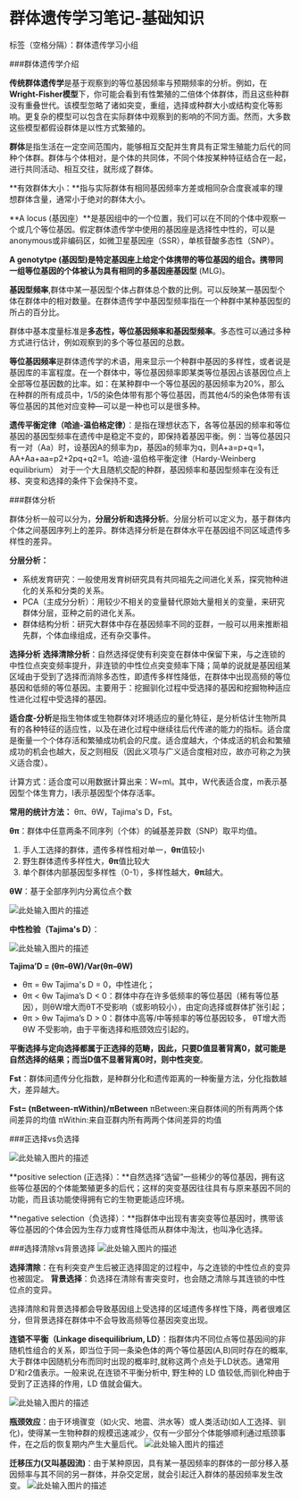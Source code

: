 # 群体遗传学习笔记-基础知识

标签（空格分隔）：群体遗传学习小组


###群体遗传学介绍

**传统群体遗传学**是基于观察到的等位基因频率与预期频率的分析。例如，在**Wright-Fisher模型**下，你可能会看到有性繁殖的二倍体个体群体，而且这些种群没有重叠世代。该模型忽略了诸如突变，重组，选择或种群大小或结构变化等影响。更复杂的模型可以包含在实际群体中观察到的影响的不同方面。然而，大多数这些模型都假设群体是以性方式繁殖的。

**群体**是指生活在一定空间范围内，能够相互交配并生育具有正常生殖能力后代的同种个体群。群体与个体相对，是个体的共同体，不同个体按某种特征结合在一起，进行共同活动、相互交往，就形成了群体。

**有效群体大小：**指与实际群体有相同基因频率方差或相同杂合度衰减率的理想群体含量，通常小于绝对的群体大小。

**A locus (基因座）**是基因组中的一个位置，我们可以在不同的个体中观察一个或几个等位基因。假定群体遗传学中使用的基因座是选择性中性的，可以是anonymous或非编码区，如微卫星基因座（SSR），单核苷酸多态性（SNP）。

**A genotytpe (基因型)**是特定基因座上给定个体携带的等位基因的组合。携带同一组等位基因的个体被认为具有相同的**多基因座基因型** (MLG)。

**基因型频率**,群体中某一基因型个体占群体总个数的比例。可以反映某一基因型个体在群体中的相对数量。在群体遗传学中基因型频率指在一个种群中某种基因型的所占的百分比。

群体中基本度量标准是**多态性，等位基因频率和基因型频率**。多态性可以通过多种方式进行估计，例如观察到的多个等位基因的总数。

**等位基因频率**是群体遗传学的术语，用来显示一个种群中基因的多样性，或者说是基因库的丰富程度。在一个群体中，等位基因频率即某类等位基因占该基因位点上全部等位基因数的比率。如：在某种群中一个等位基因的基因频率为20%，那么在种群的所有成员中，1/5的染色体带有那个等位基因，而其他4/5的染色体带有该等位基因的其他对应变种—可以是一种也可以是很多种。

**遗传平衡定律（哈迪-温伯格定律）**：是指在理想状态下，各等位基因的频率和等位基因的基因型频率在遗传中是稳定不变的，即保持着基因平衡。例：当等位基因只有一对（Aa）时，设基因A的频率为p，基因a的频率为q，则A+a=p+q=1，AA+Aa+aa=p2+2pq+q2=1。哈迪-温伯格平衡定律（Hardy-Weinberg equilibrium） 对于一个大且随机交配的种群，基因频率和基因型频率在没有迁移、突变和选择的条件下会保持不变。



###群体分析

群体分析一般可以分为，**分层分析和选择分析**。分层分析可以定义为，基于群体内个体之间基因序列上的差异。群体选择分析是在群体水平在基因组不同区域遗传多样性的差异。

**分层分析：**

 - 系统发育研究：一般使用发育树研究具有共同祖先之间进化关系，探究物种进化的关系和分类的关系。
 - PCA（主成分分析）：用较少不相关的变量替代原始大量相关的变量，来研究群体分层，亚种之前的进化关系。
 - 群体结构分析：研究大群体中存在基因频率不同的亚群，一般可以用来推断祖先群，个体血缘组成，还有杂交事件。
 

**选择分析**
**选择清除分析**：自然选择促使有利突变在群体中保留下来，与之连锁的中性位点突变频率提升，非连锁的中性位点突变频率下降；简单的说就是基因组某区域由于受到了选择而消除多态性，即遗传多样性降低，在群体中出现高频的等位基因和低频的等位基因。主要用于：挖掘驯化过程中受选择的基因和挖掘物种适应性进化过程中受选择的基因。

**适合度-分析**是指生物体或生物群体对环境适应的量化特征，是分析估计生物所具有的各种特征的适应性，以及在进化过程中继续往后代传递的能力的指标。适合度是衡量一个个体存活和繁殖成功机会的尺度。适合度越大，个体成活的机会和繁殖成功的机会也越大，反之则相反（因此义项与广义适合度相对应，故亦可称之为狭义适合度）。

计算方式：适合度可以用数据计算出来：W=ml。其中，W代表适合度，m表示基因型个体生育力，l表示基因型个体存活率。


**常用的统计方法：**
θπ、θW，Tajima's D，Fst。

**θπ**：群体中任意两条不同序列（个体）的碱基差异数（SNP）取平均值。
1. 手人工选择的群体，遗传多样性相对单一，**θπ**值较小
2. 野生群体遗传多样性大，**θπ**值比较大
3. 单个群体内部基因型多样性（0-1），多样性越大，**θπ**越大。

**θW**：基于全部序列内分离位点个数

![此处输入图片的描述][1]


**中性检验（Tajima's D）**：

![此处输入图片的描述][2]

**Tajima’D = (θπ–θW)/Var(θπ–θW)**

 - θπ = θw  Tajima's D = 0，中性进化；
 - θπ < θw  Tajima’s D < 0：群体中存在许多低频率的等位基因（稀有等位基因），则θW增大而θT不受影响（或影响较小），由定向选择或群体扩张引起；
 - θπ > θw  Tajima’s D > 0：群体中高等/中等频率的等位基因较多， θT增大而θW 不受影响，由于平衡选择和瓶颈效应引起的。
 
**平衡选择与定向选择都属于正选择的范畴，因此，只要D值显著背离0，就可能是自然选择的结果；而当D值不显著背离0时，则中性突变**。

**Fst**：群体间遗传分化指数，是种群分化和遗传距离的一种衡量方法，分化指数越大，差异越大。

**Fst= (πBetween-πWithin)/πBetween**
πBetween:来自群体间的所有两两个体间差异的均值
πWithin:来自亚群内所有两两个体间差异的均值


###正选择vs负选择

![此处输入图片的描述][3]

**positive selection (正选择）：**自然选择“选留”一些稀少的等位基因，拥有这些等位基因的个体能繁殖更多的后代；这样的突变基因往往具有与原来基因不同的功能，而且该功能使得拥有它的生物更能适应环境。

**negative selection（负选择）：**指群体中出现有害突变等位基因时，携带该等位基因的个体会因为生存力或育性降低而从群体中淘汰，也叫净化选择。

###选择清除vs背景选择
![此处输入图片的描述][4]

**选择清除**：在有利突变产生后被正选择固定的过程中，与之连锁的中性位点的变异也被固定。
**背景选择**：负选择在清除有害突变时，也会随之清除与其连锁的中性位点的变异。

选择清除和背景选择都会导致基因组上受选择的区域遗传多样性下降，两者很难区分，但背景选择在群体中不会导致高频等位基因突变出现。

**连锁不平衡（Linkage disequilibrium, LD）**：指群体内不同位点等位基因间的非随机性组合的关系，即当位于同一条染色体的两个等位基因(A,B)同时存在的概率,大于群体中因随机分布而同时出现的概率时,就称这两个点处于LD状态。通常用D’和r2值表示。一般来说,在连锁不平衡分析中, 野生种的 LD 值较低,而驯化种由于受到了正选择的作用，LD 值就会偏大。

![此处输入图片的描述][5]

**瓶颈效应**：由于环境骤变（如火灾、地震、洪水等）或人类活动(如人工选择、驯化)，使得某一生物种群的规模迅速减少，仅有一少部分个体能够顺利通过瓶颈事件，在之后的恢复期内产生大量后代。
![此处输入图片的描述][6]

**迁移压力(又叫基因流)**：由于某种原因，具有某一基因频率的群体的一部分移入基因频率与其不同的另一群体，并杂交定居，就会引起迁入群体的基因频率发生改变。
![此处输入图片的描述][7]


  [1]: http://5b0988e595225.cdn.sohucs.com/images/20171205/5b0c43b882584256af0285a3b52af76f.jpg
  [2]: https://www.researchgate.net/profile/Craig_Duffy/publication/260916978/figure/fig3/AS:214203777458178@1428081568639/Genome-wide-distribution-of-Tajimas-D-values-summarizing-the-allele-frequency-spectra.png
  [3]: https://www.nature.com/scitable/content/32020/loewe_negative-f1_FULL.jpg
  [4]: https://www.nature.com/scitable/content/24827/schaffner_positiveselection-f1_FULL.jpg
  [5]: http://5b0988e595225.cdn.sohucs.com/images/20171205/fed86b9e75954d268269622ff7f877c4.jpg
  [6]: https://www.lds.org/bc/content/ldsorg/topics/book-of-mormon-dna/BottleneckMain_zho.png
  [7]: http://5b0988e595225.cdn.sohucs.com/images/20171204/defd2e463ba64196b43f9076b2dc4957.jpg